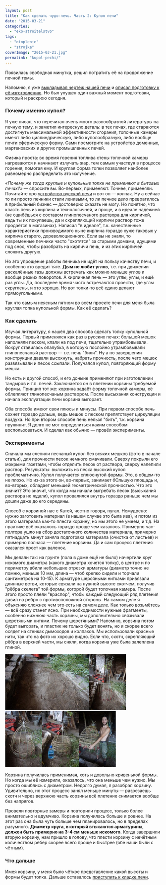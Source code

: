 ```yaml
---
layout: post
title: "Как сделать чудо-печь. Часть 2: Купол печи"
date: "2015-03-21"
categories: 
  - "eko-stroitelstvo"
tags: 
  - "otoplenie"
  - "strojka"
coverImage: "2015-03-21.jpg"
permalink: "kupol-pechi/"
---
```


Появилась свободная минутка, решил потратить её на продолжение печной темы.

Напомню, я уже [выкладывал чертёж нашей печи](/chertyozh-pechi-i-printsipy-raboty/ "Чертёж нашей печи и принципы её работы") и [описал подготовку к её изготовлению](/kak-sdelat-chudo-pech-1-podgotovka/ "Как сделать чудо-печь. Часть 1: Подготовка"). Но был упущен один важный момент подготовки, который и раскрою сегодня.

<!-- READMORE -->

### Почему именно купол?

Я уже писал, что перечитал очень много разнообразной литературы на печную тему, и заметил интересную деталь: в тех печах, где стараются достигнуть максимальной эффективности сгорания, топочные камеры имеют либо циллиндрическую, либо куполообразную, либо вообще почти сферическую форму. Сами посмотрите на устройство доменных, мартеновских и других промышленных печей.

Физика проста: во время горения топлива стены топочной камеры нагреваются и начинают излучать жар, тем самым участвуя в процессе горения, помогая ему. И круглая форма топки позволяет наиболее равномерно распределить это излучение.

_«Почему же тогда круглые и купольные топки не применяют в бытовых печах?»_ — спросите вы. Во-первых, применяют. Точнее, применяли. Почитайте про [устройство русской печи](/otoplenie-pechi-gollandki-i-russkie/ "Отопление. Печи. Голландки и русские") и вот он — колпак. Ну а сейчас то ли просто печники стали ленивыми, то ли печное дело превратилось в прибыльный бизнес — достоверно сказать не могу. Но понятно, что класть печь из кирпича и технологичней, и проще, и в идеале надёжней (не ошибёшься с составом глинопесчаного раствора для кирпичей, ведь ты их покупаешь, да и скрепляющий кирпичи раствор тоже продаётся в магазинах). Написал "в идеале", т.к. качественные характеристики производимого ныне кирпича гораздо хуже таковых у кирпича старого, дореволюционного. Если вы не знали, то современные печники часто "охотятся" за старыми домами, идущими под снос, чтобы разобрать на кирпичи печь, и из этих кирпичей сложить другую.

Но это упрощение работы печника не идёт на пользу качеству печи, и особенно это вредит тяге. **Дым не любит углов**, т.е. при движении раскалённые газы должны встречать как можно меньше углов и вообще резких поворотов. А кирпичная печь — это углы, углы, и ещё раз углы. Да, последнее время часто встречаются проекты, где углы скруглены, и это хорошо. Но вот топки-то всё едино делают прямоугольными.

Так что самым неясным пятном во всём проекте печи для меня была круглая топка купольной формы. Как её сделать?

### Как сделать

Изучая литературу, я нашёл два способа сделать топку купольной формы. Первый применялся как раз в русских печах: большой мешок наполняли песком, клали на под печи, тщательно утрамбовывали. Вокруг ставилась опалубка, в которую послойно утрамбовывали глинопесчаный раствор — т.е. печь "били". Ну а по завершении конструкции давали высохнуть, набрать прочность, после чего мешок развязывали и песок ссыпали. Получался купол, повторяющий форму мешка.

Но есть и другой способ, и его доныне применяют при изготовлении тандыров и т.п. печей. Заключается он в плетении корзины требуемой формы. Принцип тот же: корзина задаёт форму топочной камеры, её облепляют глинопесчаным раствором. После высыхания конструкции и начала эксплуатации печи корзина выгорает.

Оба способа имеют свои плюсы и минусы. При первом способе печь сохнет гораздо дольше, ведь мешок с песком препятствует циркуляции воздуха. Но при втором способе печь нельзя "бить", т.к. корзина пружинит. Я долго не мог определиться каким способом воспользоваться. И сделал как обычно — провёл эксперименты.

### Эксперименты

Сначала мы слепили песчаный купол без всяких мешков (фото в начале статьи), для прочности песок немного смачивали. Сверху покрыли его мокрыми газетами, чтобы отделить песок от раствора, сверху налепили раствор. Результаты: выложить из песка высокий купол проблематично. Купол получается сплюснутой формы. Это, в общем-то не плохо. Но из-за этого он, во-первых, занимает бОльшую площадь и, во-вторых, обладает меньшей геометрической прочностью. Что это значит? Это значит, что когда мы начали выгребать песок (высыхания раствора не ждали), купол провалился внутрь гораздо раньше чем мы дошли даже до его середины.

Способ с корзиной нас с Катей, честно говоря, пугал. Немудрено: нужно заготовить материал (в нашем случае это была ива), и потом из этого материала как-то плести корзину, но мы этого не умеем, и т.д. На практике всё оказалось гораздо проще чем казалось. Примерно час-полтора ушло на сбор достаточного количества материала, примерно пятнадцать минут заняла подготовка материала (очистка от листьев) и примерно полчаса — плетение корзины. Да и сам процесс плетения оказался прост как валенок.

Мы делали так: на грунте (пола в доме ещё не было) начертили круг искомого диаметра (какого диаметра хочется топку), в центре и по периметру вбили небольшие отрезки арматуры (диаметр точно не помню, меньше 10 мм, длина — чтоб крепко сидели и торчали сантиметров на 10-15). К арматуре шерсяными нитками привязали длинные ветви, которые связали на нужной высоте скотчем, получив "рёбра скелета" той формы, которой будет топочная камера. После этого просто плели "враспор", чтобы каждый следующий ряд плетения давил на ребро с противоположной стороны. На самом деле я объясняю сложнее чем это есть на самом деле. Как только возьмётесь — всё сразу станет ясно. При необходимости нужные фрагменты, особенно нижнюю часть корзины, мы дополнительно связывали шерстяными нитями. Почему шерстяными? Напомню, корзина потом будет выгорать, и пластик не только будет вонять, но и скорее всего осядет на стенках дымоходов и колпаков. Мы использовали красные нити, так что на фото их хорошо видно. Если что, скотч, скрепляющий рёбра в верхней части, мы сняли, когда корзина уже была залеплена глиной.

[![Вбили арматуру](images/DSC00559-271x180.jpg)](/wp-content/uploads/DSC00559.jpg)[![Привязали "рёбра"](images/DSC00561-e1496498583155-119x180.jpg)](/wp-content/uploads/DSC00561-e1496498583155.jpg)[![Связали рёбра скотчем и плетём](images/DSC00570-e1496498666678-119x180.jpg)](/wp-content/uploads/DSC00570-e1496498666678.jpg)[![...продолжаем плести. 5-литровка для масштаба](images/DSC00579-e1496498684541-119x180.jpg)](/wp-content/uploads/DSC00579-e1496498684541.jpg)[![Результат!](images/DSC00589-e1496498707929-119x180.jpg)](/wp-content/uploads/DSC00589-e1496498906942.jpg)

Корзина получилась применимая, хоть и довольно кривенькой формы. Но когда мы её измерили, оказалось, что она меньше чем нужно. Мы просто ошиблись с диаметром. Недолго думая, я разобрал корзину. Удивительно, но этот процесс занял меньше минуты — разрезаешь скотч и через верхнюю часть корзины всё плетение снимается вообще без напрягов.

Провели повторные замеры и повторили процесс, только более внимательно и вдумчиво. Корзина получилась больше и ровнее. На этот раз она была чуть больше чем планировалось, но в пределах разумного. **Диаметр круга, в который втыкаются арматурины, должен быть примерно на 3-4 см меньше искомого.** Когда завершили вторую корзину, нам пришло в голову, что плести корзину с нечётным количеством рёбер скорее всего проще и быстрее (обе наши были с чётным).

### Что дальше

Имея корзину, у меня было чёткое представление какой высоты и формы будет топка. Дальше оставалось [приступить к кладке печи](/kak-sdelat-chudo-pech-3-praktika/).
